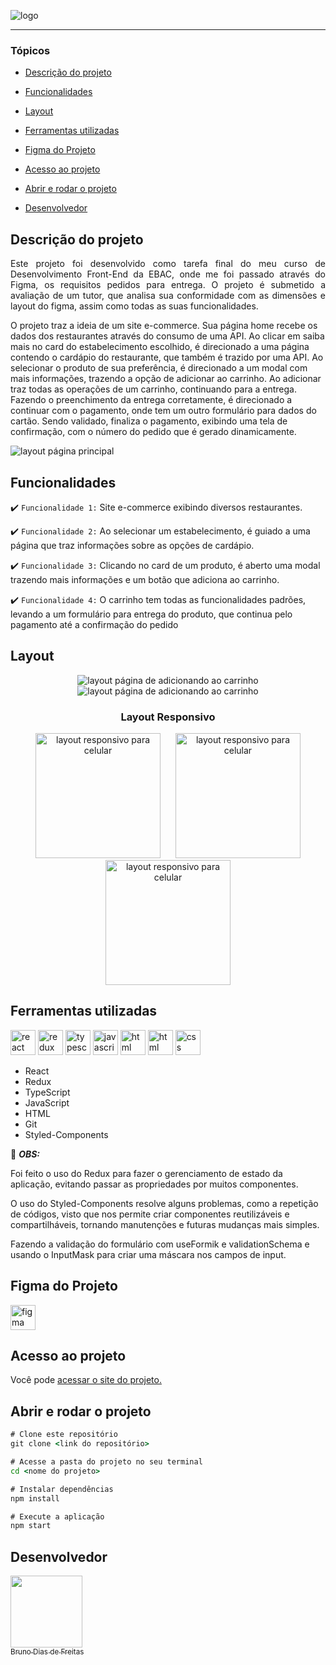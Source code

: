 ![logo](./src/assets/images/logo.png)

<hr>

### Tópicos

- [Descrição do projeto](#descrição-do-projeto)

- [Funcionalidades](#funcionalidades)

- [Layout](#layout)

- [Ferramentas utilizadas](#ferramentas-utilizadas)

- [Figma do Projeto](#figma-do-projeto)

- [Acesso ao projeto](#acesso-ao-projeto)

- [Abrir e rodar o projeto](#abrir-e-rodar-o-projeto)

- [Desenvolvedor](#desenvolvedor)

## Descrição do projeto

<p align="justify">
Este projeto foi desenvolvido como tarefa final do meu curso de Desenvolvimento Front-End da EBAC, onde me foi passado através do Figma, os requisitos pedidos para entrega. O projeto é submetido a avaliação de um tutor, que analisa sua conformidade com as dimensões e layout do figma, assim como todas as suas funcionalidades. 

O projeto traz a ideia de um site e-commerce. Sua página home recebe os dados dos restaurantes através do consumo de uma API. Ao clicar em saiba mais no card do estabelecimento escolhido, é direcionado a uma página contendo o cardápio do restaurante, que também é trazido por uma API. Ao selecionar o produto de sua preferência, é direcionado a um modal com mais informações, trazendo a opção de adicionar ao carrinho. Ao adicionar traz todas as operações de um carrinho, continuando para a entrega. Fazendo o preenchimento da entrega corretamente, é direcionado a continuar com o pagamento, onde tem um outro formulário para dados do cartão. Sendo validado, finaliza o pagamento, exibindo uma tela de confirmação, com o número do pedido que é gerado dinamicamente.
  
![layout página principal](./src/assets/images/main_page.png)


</p>

## Funcionalidades

:heavy_check_mark: `Funcionalidade 1:` Site e-commerce exibindo diversos restaurantes.

:heavy_check_mark: `Funcionalidade 2:` Ao selecionar um estabelecimento, é guiado a uma página que traz informações sobre as opções de cardápio.

:heavy_check_mark: `Funcionalidade 3:` Clicando no card de um produto, é aberto uma modal trazendo mais informações e um botão que adiciona ao carrinho.

:heavy_check_mark: `Funcionalidade 4:` O carrinho tem todas as funcionalidades padrões, levando a um formulário para entrega do produto, que continua pelo pagamento até a confirmação do pedido

## Layout 

<div align="center">

![layout página de adicionando ao carrinho](./src/assets/images/layout1.png)
![layout página de adicionando ao carrinho](./src/assets/images/layout2.png)


### Layout Responsivo

<img style='width:200px;  margin-right: 20px' src='./src/assets/images/responsive1.png' alt='layout responsivo para celular'>   <img style='width:200px' src='./src/assets/images/responsive2.png' alt='layout responsivo para celular'>   <img style='width:200px' src='./src/assets/images/responsive3.png' alt='layout responsivo para celular'>

  </div>

###

## Ferramentas utilizadas

<img src="https://cdn.jsdelivr.net/gh/devicons/devicon@latest/icons/react/react-original.svg" alt="react" width="40" height="40"/> <img src="https://cdn.jsdelivr.net/gh/devicons/devicon@latest/icons/redux/redux-original.svg" alt="redux" width="40" height="40"/> <img src="https://cdn.jsdelivr.net/gh/devicons/devicon@latest/icons/typescript/typescript-plain.svg" alt="typescript" width="40" height="40"/> <img src="https://cdn.jsdelivr.net/gh/devicons/devicon@latest/icons/javascript/javascript-plain.svg" alt="javascript" width="40" height="40"/>  <img src="https://cdn.jsdelivr.net/gh/devicons/devicon@latest/icons/html5/html5-original.svg" alt="html" width="40" height="40"/> <img src="https://cdn.jsdelivr.net/gh/devicons/devicon@latest/icons/git/git-original.svg" alt="html" width="40" height="40"/> <img src="https://cdn.jsdelivr.net/gh/devicons/devicon@latest/icons/css3/css3-plain.svg" alt="css" width="40" height="40"/> 

- React
- Redux
- TypeScript
- JavaScript
- HTML
- Git
- Styled-Components

🎈 <i><b>OBS:</b></i> 

Foi feito o uso do Redux para fazer o gerenciamento de estado da aplicação, evitando passar as propriedades por muitos componentes.

O uso do Styled-Components resolve alguns problemas, como a repetição de códigos, visto que nos permite criar componentes reutilizáveis e compartilháveis, tornando manutenções e futuras mudanças mais simples.

Fazendo a validação do formulário com useFormik e validationSchema e usando o InputMask para criar uma máscara nos campos de input.

###

## Figma do Projeto

<a href="https://www.figma.com/file/JjduV2Tg713TzYUUsees8b/efood?type=design&node-id=1-7&mode=design&t=YGDcQEMCutGSxtt1-0" target="_blank"><img src="https://cdn.jsdelivr.net/gh/devicons/devicon@latest/icons/figma/figma-original.svg" alt="figma" width="40" height="40" /></a>

## Acesso ao projeto

Você pode <a href="https://efood-bruno-dias.vercel.app/" target="_blank">acessar o site do projeto.</a>

## Abrir e rodar o projeto

```cmd
# Clone este repositório
git clone <link do repositório>

# Acesse a pasta do projeto no seu terminal
cd <nome do projeto>

# Instalar dependências
npm install

# Execute a aplicação
npm start

```

## Desenvolvedor

[<img src="./src/assets/images/image_official.jpg" width=115><br><sub>Bruno Dias de Freitas</sub>](https://www.linkedin.com/in/brunodias-dev)

